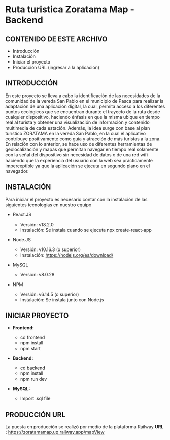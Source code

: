 # Ruta turistica Zoratama Map - Backend

CONTENIDO DE ESTE ARCHIVO
---------------------

 * Introducción
 * Instalación
 * Iniciar el proyecto
 * Producción URL (ingresar a la aplicación)



INTRODUCCIÓN
------------

En este proyecto se lleva a cabo la identificación de las necesidades de la comunidad de la vereda San Pablo en el municipio de Pasca para realizar la adaptación de una aplicación digital, la cual, permita acceso a los diferentes puntos ecológicos que se encuentran durante el trayecto de la ruta desde cualquier dispositivo, haciendo énfasis en que la misma ubique en tiempo real al turista y obtener una visualización de información y contenido multimedia de cada estación.
Además, la idea surge con base al plan turístico ZORATAMA en la vereda San Pablo, en la cual el aplicativo contribuye positivamente como guía y atracción de más turistas a la zona. En relación con lo anterior, se hace uso de diferentes herramientas de geolocalización y mapas que permitan navegar en tiempo real solamente con la señal del dispositivo sin necesidad de datos o de una red wifi haciendo que la experiencia del usuario con la web sea prácticamente imperceptible ya que la aplicación se ejecuta en segundo plano en el navegador. 

INSTALACIÓN
------------

Para iniciar el proyecto es necesario contar con la instalación de las siguientes tecnologías en nuestro equipo

* React.JS 

  * Versión: v18.2.0
  * Instalación: Se instala cuando se ejecuta npx create-react-app

* Node.JS 

  * Versión: v10.16.3 (o superior)
  * Instalación: https://nodejs.org/es/download/

* MySQL 

  * Version: v8.0.28

* NPM 

  * Versión: v6.14.5 (o superior)
  * Instalación: Se instala junto con Node.js


INICIAR PROYECTO
-----------------

- **Frontend:** 
   * cd frontend
   * npm install
   * npm start
 
- **Backend:**
   * cd backend
   * npm install
   * npm run dev
   
- **MySQL:**
   * Import .sql file
 
 PRODUCCIÓN URL
----------------

La puesta en producción se realizó por medio de la plataforma Railway
**URL :** https://zoratamamap.up.railway.app/mapView

